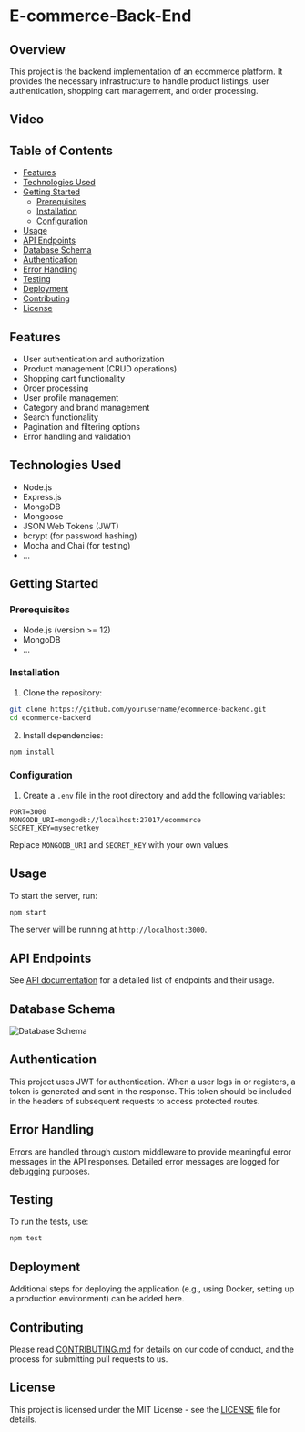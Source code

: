 # E-commerce-Back-End

## Overview

This project is the backend implementation of an ecommerce platform. It provides the necessary infrastructure to handle product listings, user authentication, shopping cart management, and order processing.

## Video 

## Table of Contents

- [Features](#features)
- [Technologies Used](#technologies-used)
- [Getting Started](#getting-started)
  - [Prerequisites](#prerequisites)
  - [Installation](#installation)
  - [Configuration](#configuration)
- [Usage](#usage)
- [API Endpoints](#api-endpoints)
- [Database Schema](#database-schema)
- [Authentication](#authentication)
- [Error Handling](#error-handling)
- [Testing](#testing)
- [Deployment](#deployment)
- [Contributing](#contributing)
- [License](#license)

## Features

- User authentication and authorization
- Product management (CRUD operations)
- Shopping cart functionality
- Order processing
- User profile management
- Category and brand management
- Search functionality
- Pagination and filtering options
- Error handling and validation

## Technologies Used

- Node.js
- Express.js
- MongoDB
- Mongoose
- JSON Web Tokens (JWT)
- bcrypt (for password hashing)
- Mocha and Chai (for testing)
- ...

## Getting Started

### Prerequisites

- Node.js (version >= 12)
- MongoDB
- ...

### Installation

1. Clone the repository:

```bash
git clone https://github.com/yourusername/ecommerce-backend.git
cd ecommerce-backend
```

2. Install dependencies:

```bash
npm install
```

### Configuration

1. Create a `.env` file in the root directory and add the following variables:

```env
PORT=3000
MONGODB_URI=mongodb://localhost:27017/ecommerce
SECRET_KEY=mysecretkey
```

Replace `MONGODB_URI` and `SECRET_KEY` with your own values.

## Usage

To start the server, run:

```bash
npm start
```

The server will be running at `http://localhost:3000`.

## API Endpoints

See [API documentation](API.md) for a detailed list of endpoints and their usage.

## Database Schema

![Database Schema](schema.png)

## Authentication

This project uses JWT for authentication. When a user logs in or registers, a token is generated and sent in the response. This token should be included in the headers of subsequent requests to access protected routes.

## Error Handling

Errors are handled through custom middleware to provide meaningful error messages in the API responses. Detailed error messages are logged for debugging purposes.

## Testing

To run the tests, use:

```bash
npm test
```

## Deployment

Additional steps for deploying the application (e.g., using Docker, setting up a production environment) can be added here.

## Contributing

Please read [CONTRIBUTING.md](CONTRIBUTING.md) for details on our code of conduct, and the process for submitting pull requests to us.

## License

This project is licensed under the MIT License - see the [LICENSE](LICENSE) file for details.